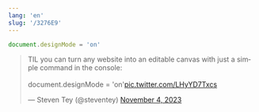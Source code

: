 ```yaml
---
lang: 'en'
slug: '/3276E9'
---
```


```js
document.designMode = 'on'
```

<blockquote class="twitter-tweet"><p lang="en" dir="ltr">TIL you can turn any website into an editable canvas with just a simple command in the console:<br/><br/>document.designMode = &#39;on&#39;<a href="https://t.co/LHyYD7Txcs">pic.twitter.com/LHyYD7Txcs</a></p>&mdash; Steven Tey (@steventey) <a href="https://twitter.com/steventey/status/1720932891616756119?ref_src=twsrc%5Etfw">November 4, 2023</a></blockquote>
